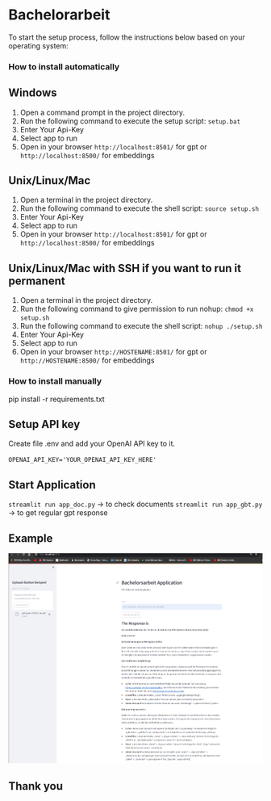 # Bachelorarbeit

To start the setup process, follow the instructions below based on your operating system:
### How to install automatically
## Windows

1. Open a command prompt in the project directory.
2. Run the following command to execute the setup script:
`setup.bat`
3. Enter Your Api-Key
4. Select app to run
5. Open in your browser `http://localhost:8501/` for gpt or `http://localhost:8500/` for embeddings

## Unix/Linux/Mac

1. Open a terminal in the project directory.
2. Run the following command to execute the shell script:
`source setup.sh`
3. Enter Your Api-Key
4. Select app to run
5. Open in your browser `http://localhost:8501/` for gpt or `http://localhost:8500/` for embeddings

## Unix/Linux/Mac with SSH if you want to run it permanent

1. Open a terminal in the project directory.
2. Run the following command to give permission to run nohup:
`chmod +x setup.sh`
4. Run the following command to execute the shell script:
`nohup ./setup.sh`
5. Enter Your Api-Key
6. Select app to run
5. Open in your browser `http://HOSTENAME:8501/` for gpt or `http://HOSTENAME:8500/` for embeddings


### How to install manually

pip install -r requirements.txt

## Setup API key

Create file .env and add your OpenAI API key to it.

`OPENAI_API_KEY='YOUR_OPENAI_API_KEY_HERE'`

## Start Application

`streamlit run app_doc.py` -> to check documents
`streamlit run app_gbt.py` -> to get regular gpt response

## Example

![alt text](img/image.png)

## Thank you
